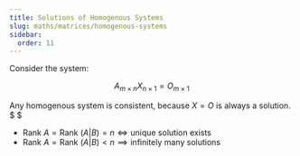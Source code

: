 ```yaml
---
title: Solutions of Homogenous Systems
slug: maths/matrices/homogenous-systems
sidebar:
  order: 11
---
```


Consider the system:

```math
A_{m\times n}X_{n\times 1}=O_{m\times 1}
```

Any homogenous system is consistent, because $X=O$ is always a solution. $ $

- $\text{Rank }A = \text{Rank }(A|B)=n \iff \text{unique solution exists}$
- $\text{Rank }A =\text{Rank }(A|B) <n \implies \text{infinitely many solutions}$
